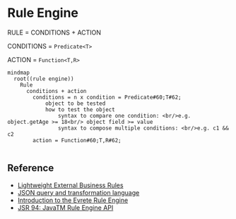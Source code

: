 # Rule Engine
RULE = CONDITIONS + ACTION

CONDITIONS = `Predicate<T>`

ACTION = `Function<T,R>`

```mermaid
mindmap
  root((rule engine))
    Rule
      conditions + action
        conditions = n x condition = Predicate#60;T#62;
            object to be tested
            how to test the object
                syntax to compare one condition: <br/>e.g. object.getAge >= 18<br/> object field >= value
                syntax to compose multiple conditions: <br/>e.g. c1 && c2
        action = Function#60;T,R#62;
    
```

## Reference
- [Lightweight External Business Rules](https://www.infoq.com/articles/java-external-rules-engine/)
- [JSON query and transformation language](https://jsonata.org/)
- [Introduction to the Evrete Rule Engine](https://www.baeldung.com/java-evrete-rule-engine)
- [JSR 94: JavaTM Rule Engine API](https://jcp.org/en/jsr/detail?id=94)
